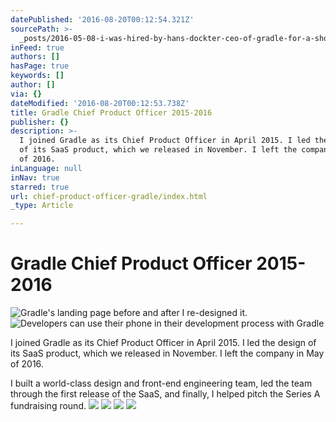 ```yaml
---
datePublished: '2016-08-20T00:12:54.321Z'
sourcePath: >-
  _posts/2016-05-08-i-was-hired-by-hans-dockter-ceo-of-gradle-for-a-short-proj.md
inFeed: true
authors: []
hasPage: true
keywords: []
author: []
via: {}
dateModified: '2016-08-20T00:12:53.738Z'
title: Gradle Chief Product Officer 2015-2016
publisher: {}
description: >-
  I joined Gradle as its Chief Product Officer in April 2015. I led the design
  of its SaaS product, which we released in November. I left the company in May
  of 2016.
inLanguage: null
inNav: true
starred: true
url: chief-product-officer-gradle/index.html
_type: Article

---
```

# Gradle Chief Product Officer 2015-2016
![Gradle's landing page before and after I re-designed it.](https://the-grid-user-content.s3-us-west-2.amazonaws.com/26da42a8-080c-456d-88d0-9f5d7fcd9075.png)
![Developers can use their phone in their development process with Gradle](https://imgflo.herokuapp.com/graph/vahj1ThiexotieMo/24b5cab6d029682dc45004a58d6bb9da/croprotate.png?cropheight=2773&cropwidth=1246&degrees=0&input=https%3A%2F%2Fs3-us-west-2.amazonaws.com%2Fthe-grid-img%2Fp%2F28cfe45cf0ac621d9ad2f102eae4a2eed25f6a9b.png&x=0&y=0)

I joined Gradle as its Chief Product Officer in April 2015\. I led the design of its SaaS product, which we released in November. I left the company in May of 2016\.

I built a world-class design and front-end engineering team, led the team through the first release of the SaaS, and finally, I helped pitch the Series A fundraising round.
![](https://s3-us-west-2.amazonaws.com/the-grid-img/p/f8de79ff82588f1a57d32d09cc71aea249468168.jpg)
![](https://s3-us-west-2.amazonaws.com/the-grid-img/p/5ca5ddeea01a382580d80280cdd54eb2b84ae672.jpg)
![](https://s3-us-west-2.amazonaws.com/the-grid-img/p/21634a8bdb0b9e8027733c1b45612cdc140e3002.jpg)
![](https://s3-us-west-2.amazonaws.com/the-grid-img/p/cb593be4d31f66c6295375f3dca1f56a05d519ef.jpg)